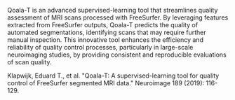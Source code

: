 Qoala-T is an advanced supervised-learning tool that streamlines quality assessment of MRI scans processed with FreeSurfer. By leveraging features extracted from FreeSurfer outputs, Qoala-T predicts the quality of automated segmentations, identifying scans that may require further manual inspection. This innovative tool enhances the efficiency and reliability of quality control processes, particularly in large-scale neuroimaging studies, by providing consistent and reproducible evaluations of scan quality.

Klapwijk, Eduard T., et al. "Qoala-T: A supervised-learning tool for quality control of FreeSurfer segmented MRI data." Neuroimage 189 (2019): 116-129.
